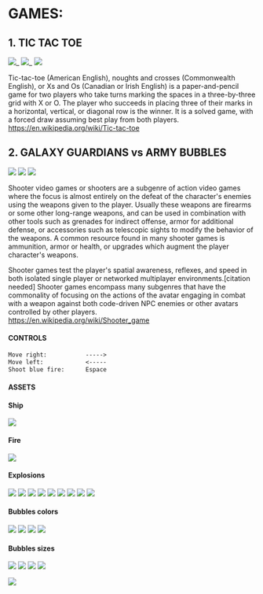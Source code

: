 # GAMES:

## 1. TIC TAC TOE
![](https://github.com/DamianPyCoder/SmallGames_withPygame/blob/main/screenshots/tres1_250.jpg)_
![](https://github.com/DamianPyCoder/SmallGames_withPygame/blob/main/screenshots/tres2_250.jpg)_
![](https://github.com/DamianPyCoder/SmallGames_withPygame/blob/main/screenshots/tres3_250.jpg)

Tic-tac-toe (American English), noughts and crosses (Commonwealth English), or Xs and Os (Canadian or Irish English) is a paper-and-pencil game for two players who take turns marking the spaces in a three-by-three grid with X or O. The player who succeeds in placing three of their marks in a horizontal, vertical, or diagonal row is the winner. It is a solved game, with a forced draw assuming best play from both players.  
https://en.wikipedia.org/wiki/Tic-tac-toe


##
##
## 2. GALAXY GUARDIANS vs ARMY BUBBLES

![](https://github.com/DamianPyCoder/SmallGames_withPygame/blob/main/screenshots/galaxy1_300.jpg)
![](https://github.com/DamianPyCoder/SmallGames_withPygame/blob/main/screenshots/galaxy3_300.jpg)
![](https://github.com/DamianPyCoder/SmallGames_withPygame/blob/main/screenshots/galaxy4_300.jpg)

Shooter video games or shooters are a subgenre of action video games where the focus is almost entirely on the defeat of the character's enemies using the weapons given to the player. Usually these weapons are firearms or some other long-range weapons, and can be used in combination with other tools such as grenades for indirect offense, armor for additional defense, or accessories such as telescopic sights to modify the behavior of the weapons. A common resource found in many shooter games is ammunition, armor or health, or upgrades which augment the player character's weapons.

Shooter games test the player's spatial awareness, reflexes, and speed in both isolated single player or networked multiplayer environments.[citation needed] Shooter games encompass many subgenres that have the commonality of focusing on the actions of the avatar engaging in combat with a weapon against both code-driven NPC enemies or other avatars controlled by other players.  
https://en.wikipedia.org/wiki/Shooter_game  

#### CONTROLS
```diff
Move right:           ----->
Move left:            <-----
Shoot blue fire:      Espace
```  
#### ASSETS
#### Ship  
![](https://github.com/DamianPyCoder/SmallGames_withPygame/blob/main/assets/player.png)  
#### Fire  
![](https://github.com/DamianPyCoder/SmallGames_withPygame/blob/main/assets/laser1.png)  
#### Explosions  
![](https://github.com/DamianPyCoder/SmallGames_withPygame/blob/main/assets/regularExplosion00.png)
![](https://github.com/DamianPyCoder/SmallGames_withPygame/blob/main/assets/regularExplosion01.png)
![](https://github.com/DamianPyCoder/SmallGames_withPygame/blob/main/assets/regularExplosion02.png)
![](https://github.com/DamianPyCoder/SmallGames_withPygame/blob/main/assets/regularExplosion03.png)
![](https://github.com/DamianPyCoder/SmallGames_withPygame/blob/main/assets/regularExplosion04.png)
![](https://github.com/DamianPyCoder/SmallGames_withPygame/blob/main/assets/regularExplosion05.png)
![](https://github.com/DamianPyCoder/SmallGames_withPygame/blob/main/assets/regularExplosion06.png)
![](https://github.com/DamianPyCoder/SmallGames_withPygame/blob/main/assets/regularExplosion07.png)
![](https://github.com/DamianPyCoder/SmallGames_withPygame/blob/main/assets/regularExplosion08.png)
#### Bubbles colors  
![](https://github.com/DamianPyCoder/SmallGames_withPygame/blob/main/assets/meteorGrey_big1.png)
![](https://github.com/DamianPyCoder/SmallGames_withPygame/blob/main/assets/meteorGrey_big2.png)
![](https://github.com/DamianPyCoder/SmallGames_withPygame/blob/main/assets/meteorGrey_big3.png)
![](https://github.com/DamianPyCoder/SmallGames_withPygame/blob/main/assets/meteorGrey_big4.png)
#### Bubbles sizes  
![](https://github.com/DamianPyCoder/SmallGames_withPygame/blob/main/assets/meteorGrey_big1.png)
![](https://github.com/DamianPyCoder/SmallGames_withPygame/blob/main/assets/meteorGrey_med1.png)
![](https://github.com/DamianPyCoder/SmallGames_withPygame/blob/main/assets/meteorGrey_small1.png)
![](https://github.com/DamianPyCoder/SmallGames_withPygame/blob/main/assets/meteorGrey_tiny1.png)



![](https://github.com/DamianPyCoder/SmallGames_withPygame/blob/main/screenshots/galaxy2.jpg)
